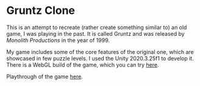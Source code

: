 # Gruntz Clone

This is an attempt to recreate (rather create something similar to) an old game, I was playing in the past. It is called Gruntz and was released by *Monolith Productions* in the year of 1999.

My game includes some of the core features of the original one, which are showcased in few puzzle levels. I used the Unity 2020.3.25f1 to develop it. There is a WebGL build of the game, which you can try [here](https://mrvgm.github.io/GruntzClone/Build/v6/).

Playthrough of the game [here](https://www.youtube.com/watch?v=Zngn5tq64Fo).
